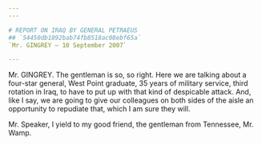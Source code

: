 ```yaml
---
---

# REPORT ON IRAQ BY GENERAL PETRAEUS
## `54450db1892bab74fb8518ac08ebf65a`
`Mr. GINGREY — 10 September 2007`

---
```



Mr. GINGREY. The gentleman is so, so right. Here we are talking about 
a four-star general, West Point graduate, 35 years of military service, 
third rotation in Iraq, to have to put up with that kind of despicable 
attack. And, like I say, we are going to give our colleagues on both 
sides of the aisle an opportunity to repudiate that, which I am sure 
they will.

Mr. Speaker, I yield to my good friend, the gentleman from Tennessee, 
Mr. Wamp.